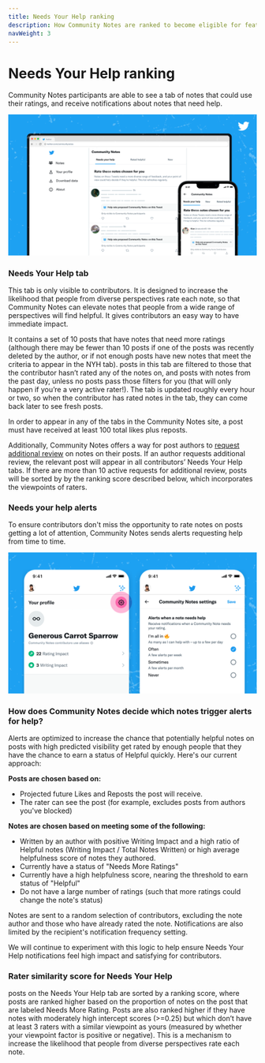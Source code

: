 ```yaml
---
title: Needs Your Help ranking
description: How Community Notes are ranked to become eligible for features and notifications
navWeight: 3
---
```

# Needs Your Help ranking

Community Notes participants are able to see a tab of notes that could use their ratings, and receive notifications about notes that need help.

![Community Notes home page, showing posts with notes to be rated](../images/home.png)

### Needs Your Help tab

This tab is only visible to contributors. It is designed to increase the likelihood that people from diverse perspectives rate each note, so that Community Notes can elevate notes that people from a wide range of perspectives will find helpful. It gives contributors an easy way to have immediate impact.

It contains a set of 10 posts that have notes that need more ratings (although there may be fewer than 10 posts if one of the posts was recently deleted by the author, or if not enough posts have new notes that meet the criteria to appear in the NYH tab). posts in this tab are filtered to those that the contributor hasn’t rated any of the notes on, and posts with notes from the past day, unless no posts pass those filters for you (that will only happen if you’re a very active rater!). The tab is updated roughly every hour or two, so when the contributor has rated notes in the tab, they can come back later to see fresh posts.

In order to appear in any of the tabs in the Community Notes site, a post must have received at least 100 total likes plus reposts.

Additionally, Community Notes offers a way for post authors to [request additional review](../contributing/additional-review.md) on notes on their posts. If an author requests additional review, the relevant post will appear in all contributors’ Needs Your Help tabs. If there are more than 10 active requests for additional review, posts will be sorted by by the ranking score described below, which incorporates the viewpoints of raters.

### Needs your help alerts

To ensure contributors don't miss the opportunity to rate notes on posts getting a lot of attention, Community Notes sends alerts requesting help from time to time.

![One screenshot showing a Community Notes Contributor profile page, highlighting the settings button on the top right. Another screenshot showing the settings screen where contributors can edit their alert frequency](../images/alerts-settings.png)

### How does Community Notes decide which notes trigger alerts for help?

Alerts are optimized to increase the chance that potentially helpful notes on posts with high predicted visibility get rated by enough people that they have the chance to earn a status of Helpful quickly. Here's our current approach:

**Posts are chosen based on:**

- Projected future Likes and Reposts the post will receive.
- The rater can see the post (for example, excludes posts from authors you've blocked)

**Notes are chosen based on meeting some of the following:**

- Written by an author with positive Writing Impact and a high ratio of Helpful notes (Writing Impact / Total Notes Written) or high average helpfulness score of notes they authored.
- Currently have a status of "Needs More Ratings"
- Currently have a high helpfulness score, nearing the threshold to earn status of "Helpful"
- Do not have a large number of ratings (such that more ratings could change the note's status)

Notes are sent to a random selection of contributors, excluding the note author and those who have already rated the note. Notifications are also limited by the recipient's notification frequency setting.

We will continue to experiment with this logic to help ensure Needs Your Help notifications feel high impact and satisfying for contributors.

### Rater similarity score for Needs Your Help

posts on the Needs Your Help tab are sorted by a ranking score, where posts are ranked higher based on the proportion of notes on the post that are labeled Needs More Rating. Posts are also ranked higher if they have notes with moderately high intercept scores (>=0.25) but which don’t have at least 3 raters with a similar viewpoint as yours (measured by whether your viewpoint factor is positive or negative). This is a mechanism to increase the likelihood that people from diverse perspectives rate each note.
